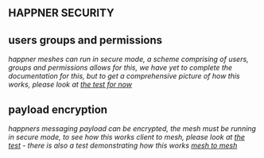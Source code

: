 HAPPNER SECURITY
----------------

users groups and permissions
----------------------------
*happner meshes can run in secure mode, a scheme comprising of users, groups and permissions allows for this, we have yet to complete the documentation for this, but to get a comprehensive picture of how this works, please look at [the test for now](https://github.com/happner/happner/blob/master/test/b4-permissions-translation.js)*

payload encryption
------------------
*happners messaging payload can be encrypted, the mesh must be running in secure mode, to see how this works client to mesh, please look at [the test](https://github.com/happner/happner/blob/master/test/c9-payload-encryption-client-to-mesh.js) - there is also a test demonstrating how this works [mesh to mesh](https://github.com/happner/happner/blob/master/test/c8-payload-encryption-mesh-to-mesh.js)*